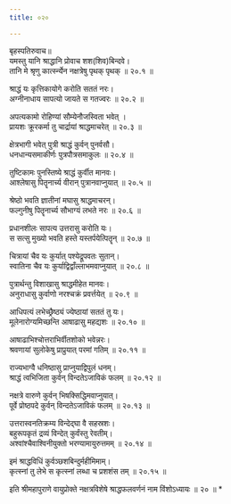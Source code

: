 ```yaml
---
title: ०२०

---
```

बृहस्पतिरुवाच॥  
यमस्तु यानि श्राद्धानि प्रोवाच शश(शिव)बिन्दवे।  
तानि मे श्रृणु कार्त्स्न्येन नक्षत्रेषु पृथक् पृथक् ॥ २०.१ ॥  

श्राद्धं यः कृत्तिकायोगे करोति सततं नरः।  
अग्नीनाधाय सापत्यो जायते स गतज्वरः ॥ २०.२ ॥  

अपत्यकामो रोहिण्यां सौम्येनौजस्विता भवेत् ।  
प्रायशः क्रूरकर्मा तु चार्द्रायां श्राद्धमाचरेत् ॥ २०.३ ॥  

क्षेत्रभागी भवेत् पुत्री श्राद्धं कुर्वन् पुनर्वसौ।  
धनधान्यसमाकीर्णः पुत्रपौत्रसमाकुलः ॥ २०.४ ॥  

तुष्टिकामः पुनस्तिष्ये श्राद्धं कुर्वीत मानवः।  
आश्लेषासु पितॄनार्च्य वीरान् पुत्रानवाप्नुयात् ॥ २०.५ ॥  

श्रेष्ठो भवति ज्ञातीनां मघासु श्राद्धमाचरन्।  
फल्गुनीषु पितॄनार्च्य सौभाग्यं लभते नरः ॥ २०.६ ॥  

प्रधानशीलः सापत्य उत्तरासु करोति यः।  
स सत्सु मुख्यो भवति हस्ते यस्तर्पयेत्पितॄन् ॥ २०.७ ॥  

चित्रायां चैव यः कुर्यात् पश्येद्रूपवतः सुतान्।  
स्वातिना चैव यः कुर्याद्विद्वाँल्लाभमवाप्नुयात् ॥ २०.८ ॥  

पुत्रार्थन्तु विशाखासु श्राद्धमीहेत मानवः।  
अनुराधासु कुर्वाणो नरश्चक्रं प्रवर्त्तयेत् ॥ २०.९ ॥  

आधिपत्यं लभेच्छ्रैष्ठ्यं ज्येष्ठायां सततं तु यः।  
मूलेनारोग्यमिच्छन्ति आषाढासु महद्यशः ॥ २०.१० ॥  

आषाढाभिश्चोत्तराभिर्वीतशोको भवेन्नरः।  
श्रवणायां सुलोकेषु प्राप्रुयात् परमां गतिम् ॥ २०.११ ॥  

राज्यभाग्वै धनिष्ठासु प्राप्नुयाद्विपुलं धनम्।  
श्राद्धं त्वभिजिता कुर्वन् विन्दतेऽजाविकं फलम् ॥ २०.१२ ॥  

नक्षत्रे वारुणे कुर्वन् भिषक्सिद्धिमवाप्नुयात्।  
पूर्वे प्रोष्ठपदे कुर्वन् विन्दतेऽजाविकं फलम् ॥ २०.१३ ॥  

उत्तरास्वनतिक्रम्य विन्देद्घा वै सहस्रशः।  
बहुरूपकृतं द्रव्यं विन्देत् कुर्वंस्तु रेवतीम्।  
अश्वांश्चैवाश्विनीयुक्तो भरण्यामायुरुत्तमम् ॥ २०.१४ ॥  

इमं श्राद्धविधिं कुर्वञ्छशबिन्दुर्महीमिमाम्।  
कृत्स्नां तु लेभे स कृत्स्नां लब्धा च प्रशशंस तम् ॥ २०.१५ ॥  

इति श्रीमहापुराणे वायुप्रोक्ते नक्षत्रविशेषे श्राद्धफलवर्णनं नाम विंशोऽध्यायः ॥ २० ॥ *  